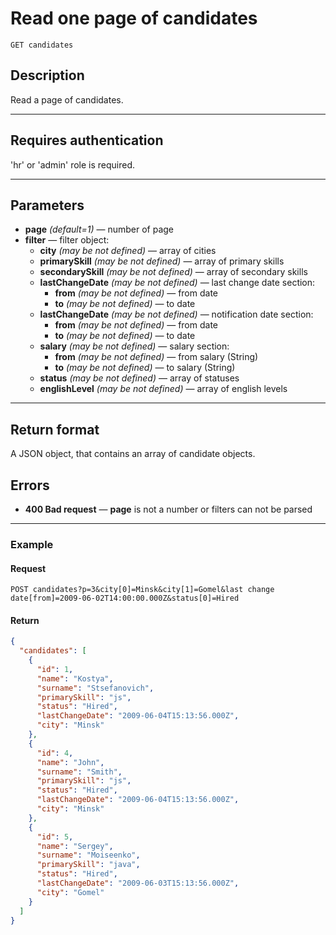 # Read one page of candidates

``` Text
GET candidates
```

## Description

Read a page of candidates.

***

## Requires authentication

'hr' or 'admin' role is required.

***

## Parameters

- **page** *(default=1)* — number of page
- **filter** — filter object:
  - **city** *(may be not defined)* — array of cities
  - **primarySkill** *(may be not defined)* — array of primary skills
  - **secondarySkill** *(may be not defined)* — array of secondary skills
  - **lastChangeDate** *(may be not defined)* — last change date section:
    - **from** *(may be not defined)* — from date
    - **to** *(may be not defined)* — to date
  - **lastChangeDate** *(may be not defined)* — notification date section:
    - **from** *(may be not defined)* — from date
    - **to** *(may be not defined)* — to date
  - **salary** *(may be not defined)* — salary section:
    - **from** *(may be not defined)* — from salary (String)
    - **to** *(may be not defined)* — to salary (String)
  - **status** *(may be not defined)* — array of statuses
  - **englishLevel** *(may be not defined)* — array of english levels

***

## Return format

A JSON object, that contains an array of candidate objects.

## Errors

- **400 Bad request** — **page** is not a number or filters can not be parsed

***

### Example

#### **Request**

``` Text
POST candidates?p=3&city[0]=Minsk&city[1]=Gomel&last change date[from]=2009-06-02T14:00:00.000Z&status[0]=Hired
```

#### **Return**

``` JSON
{
  "candidates": [
    {
      "id": 1,
      "name": "Kostya",
      "surname": "Stsefanovich",
      "primarySkill": "js",
      "status": "Hired",
      "lastChangeDate": "2009-06-04T15:13:56.000Z",
      "city": "Minsk"
    },
    {
      "id": 4,
      "name": "John",
      "surname": "Smith",
      "primarySkill": "js",
      "status": "Hired",
      "lastChangeDate": "2009-06-04T15:13:56.000Z",
      "city": "Minsk"
    },
    {
      "id": 5,
      "name": "Sergey",
      "surname": "Moiseenko",
      "primarySkill": "java",
      "status": "Hired",
      "lastChangeDate": "2009-06-03T15:13:56.000Z",
      "city": "Gomel"
    }
  ]
}
```
